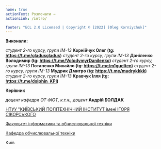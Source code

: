 ```yaml
---
home: true
actionText: Розпочати →
actionLink: /intro/

footer: "ECL 2.0 Licensed | Copyright © [2022] [Oleg Korniychuk]"
---
```



**Виконали:** 

*студент 2-го курсу, групи ІМ-13* **Корнійчук Олег (tg: https://t.me/gladusgladus)**
*студент 2-го курсу, групи ІМ-13* **Даніленко Володимир (tg: https://t.me/VolodymyrDanilenko)**
*студент 2-го курсу, групи ІМ-13* **Потапенко Михайло (tg: https://t.me/m1guelten)**
*студент 2-го курсу, групи ІМ-13* **Мудрик Дмитро (tg: https://t.me/mudrykkkk)**
*студент 2-го курсу, групи ІМ-13* **Кравчук Ілля (tg: https://t.me/dolphin_KPI)**



**Керівник**

*доцент кафедри ОТ ФІОТ, к.т.н., доцент*<span padding-right:5em></span> **Андрій БОЛДАК** 

[НТУУ "КИЇВСЬКИЙ ПОЛІТЕХНІЧНИЙ ІНСТИТУТ імені ІГОРЯ СІКОРСЬКОГО](https://kpi.ua/)

[Факультет інформатики та обчислювальної техніки](https://fiot.kpi.ua/)

[Кафедра обчислювальної техніки](https://comsys.kpi.ua/)

Київ
